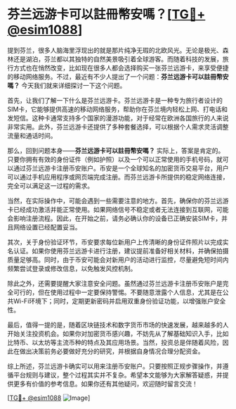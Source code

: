 # 芬兰远游卡可以註冊幣安嗎？[[TG💪+ @esim1088](https://t.me/s/esim1088)]

提到芬兰，很多人脑海里浮现出的就是那片纯净无瑕的北欧风光。无论是极光、森林还是湖泊，芬兰都以其独特的自然美景吸引着全球游客。而随着科技的发展，旅行方式也在悄然改变，比如现在很多人都会选择购买一张芬兰远游卡，来享受便捷的移动网络服务。不过，最近有不少人提出了一个问题：**芬兰远游卡可以註冊幣安嗎？** 今天我们就来详细探讨一下这个问题。

首先，让我们了解一下什么是芬兰远游卡。芬兰远游卡是一种专为旅行者设计的SIM卡，它能够提供高速的移动网络服务，帮助你在芬兰境内轻松上网、打电话和发短信。这种卡通常支持多个国家的漫游功能，对于经常在欧洲各国旅行的人来说非常实用。此外，芬兰远游卡还提供了多种套餐选择，可以根据个人需求灵活调整流量和通话时间。

那么，回到问题本身——**芬兰远游卡可以註冊幣安嗎？** 实际上，答案是肯定的。只要你拥有有效的身份证件（例如护照）以及一个可以正常使用的手机号码，就可以通过芬兰远游卡注册币安账户。币安是一个全球知名的加密货币交易平台，用户可以通过手机应用程序或网页端完成注册。而芬兰远游卡所提供的稳定网络连接，完全可以满足这一过程的需求。

当然，在实际操作中，可能会遇到一些需要注意的地方。首先，确保你的芬兰远游卡已经成功激活并能正常使用。如果网络信号不稳定或者无法连接到互联网，可能会影响注册流程。因此，在开始之前，请务必确认你的设备已正确安装SIM卡，并且网络设置已经配置妥当。

其次，关于身份验证环节，币安要求每位新用户上传清晰的身份证件照片以完成实名认证。如果你使用芬兰远游卡进行注册，建议提前准备好相关材料，并确保拍摄质量足够高。同时，由于币安可能会对新用户的活动进行监控，尽量避免短时间内频繁尝试登录或修改信息，以免触发风控机制。

除此之外，还需要提醒大家注意安全问题。虽然通过芬兰远游卡注册币安账户是完全可行的，但在使用过程中一定要保持警惕。不要随意泄露个人信息，尤其是在公共Wi-Fi环境下；同时，定期更新密码并启用双重身份验证功能，以增强账户安全性。

最后，值得一提的是，随着区块链技术和数字货币市场的快速发展，越来越多的人开始关注投资机会。如果你对加密货币感兴趣，不妨先从了解基础知识入手，比如比特币、以太坊等主流币种的特点及其应用场景。当然，投资总是伴随着风险，因此在做出决策前务必要做好充分的研究，并根据自身情况合理分配资金。

综上所述，芬兰远游卡确实可以用来注册币安账户。只要按照正规步骤操作，并遵循平台规则与建议，整个过程其实并不复杂。希望本文能够为大家解答疑惑，并提供更多有价值的参考信息。如果你还有其他疑问，欢迎随时留言交流！

[[TG💪+ @esim1088](https://t.me/s/esim1088) ![Image](https://i.postimg.cc/4NQfJmqS/Snipaste-2025-05-13-00-14-12.png)]